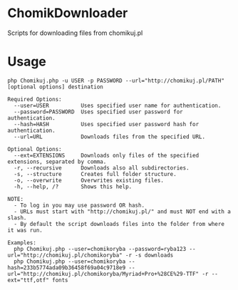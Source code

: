 ChomikDownloader
================

Scripts for downloading files from chomikuj.pl

Usage
=====

    php Chomikuj.php -u USER -p PASSWORD --url="http://chomikuj.pl/PATH" [optional options] destination

    Required Options:
      --user=USER          Uses specified user name for authentication.
      --password=PASSWORD  Uses specified user password for authentication.
      --hash=HASH          Uses specified user password hash for authentication.
      --url=URL            Downloads files from the specified URL.

    Optional Options:
      --ext=EXTENSIONS     Downloads only files of the specified extensions, separated by comma.
      -r, --recursive      Downloads also all subdirectories.
      -s, --structure      Creates full folder structure.
      -o, --overwrite      Overwrites existing files.
      -h, --help, /?       Shows this help.

    NOTE:
      - To log in you may use password OR hash.
      - URLs must start with "http://chomikuj.pl/" and must NOT end with a slash.
      - By default the script downloads files into the folder from where it was run.

    Examples:
      php Chomikuj.php --user=chomikoryba --password=ryba123 --url="http://chomikuj.pl/chomikoryba" -r -s downloads
      php Chomikuj.php --user=chomikoryba --hash=233b5774ada09b36458f69a04c9718e9 --url="http://chomikuj.pl/chomikoryba/Myriad+Pro+%28CE%29-TTF" -r --ext="ttf,otf" fonts
